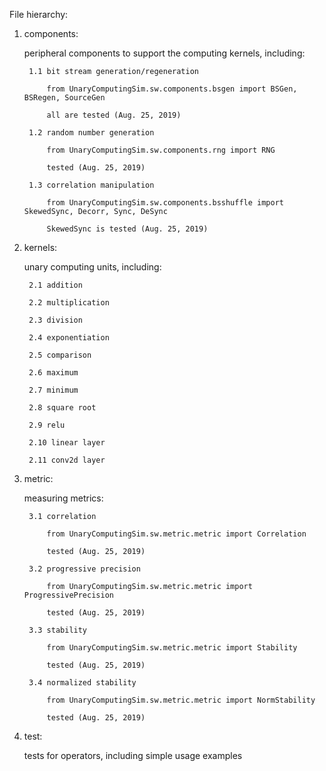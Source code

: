 File hierarchy:

1. components:

    peripheral components to support the computing kernels, including:
    
        1.1 bit stream generation/regeneration
        
            from UnaryComputingSim.sw.components.bsgen import BSGen, BSRegen, SourceGen
            
            all are tested (Aug. 25, 2019)
            
        1.2 random number generation
        
            from UnaryComputingSim.sw.components.rng import RNG
            
            tested (Aug. 25, 2019)
            
        1.3 correlation manipulation
        
            from UnaryComputingSim.sw.components.bsshuffle import SkewedSync, Decorr, Sync, DeSync
            
            SkewedSync is tested (Aug. 25, 2019)
            
2. kernels:

    unary computing units, including:
    
        2.1 addition
        
        2.2 multiplication
        
        2.3 division
        
        2.4 exponentiation
        
        2.5 comparison
        
        2.6 maximum
        
        2.7 minimum
        
        2.8 square root
        
        2.9 relu
        
        2.10 linear layer
        
        2.11 conv2d layer
        
3. metric:

    measuring metrics:
    
        3.1 correlation
        
            from UnaryComputingSim.sw.metric.metric import Correlation
            
            tested (Aug. 25, 2019)
            
        3.2 progressive precision
        
            from UnaryComputingSim.sw.metric.metric import ProgressivePrecision
            
            tested (Aug. 25, 2019)
            
        3.3 stability
        
            from UnaryComputingSim.sw.metric.metric import Stability
            
            tested (Aug. 25, 2019)
            
        3.4 normalized stability
        
            from UnaryComputingSim.sw.metric.metric import NormStability
            
            tested (Aug. 25, 2019)
        
4. test:

    tests for operators, including simple usage examples
